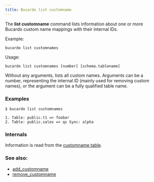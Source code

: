 ```yaml
---
title: Bucardo list customname
---
```


The **list customname** command lists information about one or more Bucardo custom name mappings with their internal IDs.

Example:

    bucardo list customnames

Usage:

    bucardo list customnames [number] [schema.tablename]

Without any arguments, lists all custom names. Arguments can be a number, representing the internal ID (mainly used for removing custom names), or the argument can be a fully qualified table name.

### Examples

    $ bucardo list customnames

    1. Table: public.t1 => foobar
    2. Table: public.sales => qs Sync: alpha

### Internals

Information is read from the [customname table](/Bucardo/schema/customname).

### See also:

-   [add_customname](/Bucardo/cli/add_customname)
-   [remove_customname](/Bucardo/cli/remove_customname)
